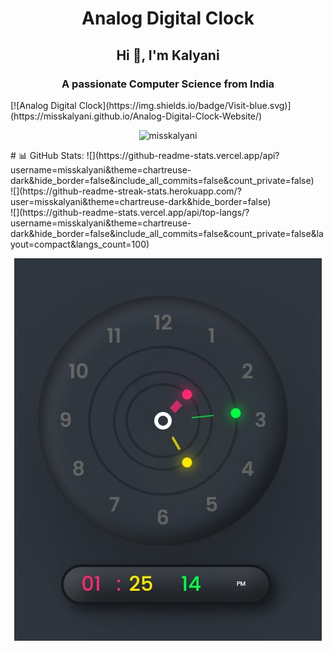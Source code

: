 <h1 align="center"> Analog Digital Clock </h1>
<h2 align="center">Hi 👋, I'm Kalyani</h2>
<h3 align="center">A passionate Computer Science from India</h3>
[![Analog Digital Clock](https://img.shields.io/badge/Visit-blue.svg)](https://misskalyani.github.io/Analog-Digital-Clock-Website/)
<p align="center"> <img src="https://komarev.com/ghpvc/?username=misskalyani&label=Profile%20views&color=0e75b6&style=flat" alt="misskalyani" /> </p>
# 📊 GitHub Stats:
![](https://github-readme-stats.vercel.app/api?username=misskalyani&theme=chartreuse-dark&hide_border=false&include_all_commits=false&count_private=false)<br/>
![](https://github-readme-streak-stats.herokuapp.com/?user=misskalyani&theme=chartreuse-dark&hide_border=false)<br/>
![](https://github-readme-stats.vercel.app/api/top-langs/?username=misskalyani&theme=chartreuse-dark&hide_border=false&include_all_commits=false&count_private=false&layout=compact&langs_count=100)

<!-- Proudly created with GPRM ( https://gprm.itsvg.in ) -->

<!--- <center><img src="clock.jpg" width="300" height="300" /></center>--->

<p align="center">

  <img src="clock.jpg">


</p>
